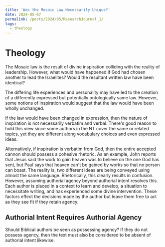 ```yaml
---
title: 'Was the Mosaic Law Necessarily Unique?'
date: 2024-05-07
permalink: /posts/2024/05/ResearchJournal_1/
tags:
  - theology
---
```


Theology
======

The Mosaic law is the result of divine inspiration colliding with the reality of leadership. However, what would have happened if God had chosen another to lead the Israelites? Would the resultant written law have been identical? 

The differing life experiences and personality may have led to the creation of a differently expressed but potentially ontologically same law. However, some notions of inspiration would suggest that the law would have been wholly unchanged. 

If the law would have been changed in expression, then the nature of inspiration is not necessarily verbatim and verbal. There's good reason to hold this view since some authors in the NT cover the same or related topics, yet they are different along vocabulary choices and even expressed ideas. 

Alternatively, if inspiration is verbatim from God, then the entire accepted cannon should possess a cohesive rhetoric. As an example, John reports that Jesus said the work to gain heaven was to believe on the one God has sent, but Paul says that heaven can't be gained by works so that no person can boast. The reality is, two different ideas are being conveyed using almost the same language. Rhetorically, this clearly results in confusion. However, assuming authorial agency beyond authorial intent resolves this. Each author is placed in a context to learn and develop, a situation to necessitate writing, and has experienced some divine intervention. These factors effect the decisions made by the author but leave them free to act as they see fit if they retain agency.


Authorial Intent Requires Authorial Agency
------

Should Biblical authors be seen as possessing agency? If they do not possess agency, then the text must also be considered to be absent of authorial intent likewise. 


